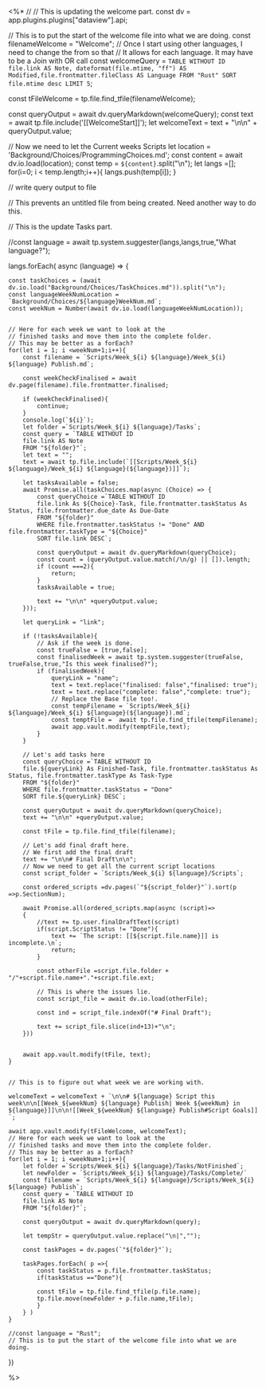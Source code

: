 <%*
// // This is updating the welcome part.
const dv = app.plugins.plugins["dataview"].api;

// This is to put the start of the welcome file into what we are doing.
const filenameWelcome = "Welcome";
// Once I start using other languages, I need to change the from so that
// It allows for each language. It may have to be a Join with OR call
const welcomeQuery = `TABLE WITHOUT ID
file.link AS Note, dateformat(file.mtime, "ff") AS Modified,file.frontmatter.fileClass AS Language
FROM "Rust"
SORT file.mtime desc
LIMIT 5`;


const tFileWelcome = tp.file.find_tfile(filenameWelcome);

const queryOutput = await dv.queryMarkdown(welcomeQuery);
const text = await tp.file.include('[[WelcomeStart]]');
let welcomeText = text + "\n\n" + queryOutput.value;


// Now we need to let the Current weeks Scripts
let location = 'Background/Choices/ProgrammingChoices.md';
const content = await dv.io.load(location);
const temp = `${content}`.split("\n");
let langs =[];
for(i=0; i < temp.length;i++){
	langs.push(temp[i]);
}


// write query output to file

// This prevents an untitled file from being created. Need another way to do this.



// This is the update Tasks part.


//const language = await tp.system.suggester(langs,langs,true,"What language?");

langs.forEach( async (language) =>   {

	const taskChoices = (await dv.io.load("Background/Choices/TaskChoices.md")).split("\n");
	const languageWeekNumLocation = `Background/Choices/${language}WeekNum.md`;
	const weekNum = Number(await dv.io.load(languageWeekNumLocation));


	// Here for each week we want to look at the 
	// finished tasks and move them into the complete folder.
	// This may be better as a forEach?
	for(let i = 1; i <weekNum+1;i++){
		const filename = `Scripts/Week_${i} ${language}/Week_${i} ${language} Publish.md`;
		
		const weekCheckFinalised = await dv.page(filename).file.frontmatter.finalised; 

		if (weekCheckFinalised){
			continue;
		}
		console.log(`${i}`);
		let folder =`Scripts/Week_${i} ${language}/Tasks`;
		const query = `TABLE WITHOUT ID
		file.link AS Note
		FROM "${folder}"`;
		let text = "";
		text = await tp.file.include(`[[Scripts/Week_${i} ${language}/Week_${i} ${language}(${language})]]`);

		let tasksAvailable = false;
		await Promise.all(taskChoices.map(async (Choice) => {
			const queryChoice =`TABLE WITHOUT ID
			file.link As ${Choice}-Task, file.frontmatter.taskStatus As Status, file.frontmatter.due_date As Due-Date
			FROM "${folder}"
			WHERE file.frontmatter.taskStatus != "Done" AND file.frontmatter.taskType = "${Choice}"
			SORT file.link DESC`;
			
			const queryOutput = await dv.queryMarkdown(queryChoice);
			const count = (queryOutput.value.match(/\n/g) || []).length;
			if (count ===2){
				return;
			}
			tasksAvailable = true;
			
			text += "\n\n" +queryOutput.value;
		}));

		let queryLink = "link";

		if (!tasksAvailable){
			// Ask if the week is done.
			const trueFalse = [true,false];
			const finalisedWeek = await tp.system.suggester(trueFalse, trueFalse,true,"Is this week finalised?");
			if (finalisedWeek){
				queryLink = "name";
				text = text.replace("finalised: false","finalised: true");
				text = text.replace("complete: false","complete: true");
				// Replace the Base file too!.
				const tempFilename = `Scripts/Week_${i} ${language}/Week_${i} ${language}(${language}).md`;
				const temptFile =  await tp.file.find_tfile(tempFilename); 
				await app.vault.modify(temptFile,text);
			}
		}

		// Let's add tasks here
		const queryChoice =`TABLE WITHOUT ID
		file.${queryLink} As Finished-Task, file.frontmatter.taskStatus As Status, file.frontmatter.taskType As Task-Type
		FROM "${folder}"
		WHERE file.frontmatter.taskStatus = "Done"
		SORT file.${queryLink} DESC`;
		
		const queryOutput = await dv.queryMarkdown(queryChoice);
		text += "\n\n" +queryOutput.value;
	
		const tFile = tp.file.find_tfile(filename);
		
		// Let's add final draft here.
		// We first add the final draft
		text += "\n\n# Final Draft\n\n";
		// Now we need to get all the current script locations
		const script_folder = `Scripts/Week_${i} ${language}/Scripts`;
	
		const ordered_scripts =dv.pages(`"${script_folder}"`).sort(p =>p.SectionNum);

		await Promise.all(ordered_scripts.map(async (script)=>
		{
			//text += tp.user.finalDraftText(script)
			if(script.ScriptStatus != "Done"){
				text += `The script: [[${script.file.name}]] is incomplete.\n`;
				return;
			} 
			
			const otherFile =script.file.folder + "/"+script.file.name+"."+script.file.ext;
			
			// This is where the issues lie.
			const script_file = await dv.io.load(otherFile);

			const ind = script_file.indexOf("# Final Draft");
			
			text += script_file.slice(ind+13)+"\n";
		}))


		await app.vault.modify(tFile, text);
	}

	
	// This is to figure out what week we are working with.
	
	welcomeText = welcomeText + `\n\n# ${language} Script this week\n\n[[Week_${weekNum} ${language} Publish| Week ${weekNum} in ${language}]]\n\n![[Week_${weekNum} ${language} Publish#Script Goals]] `;
	
	await app.vault.modify(tFileWelcome, welcomeText);
	// Here for each week we want to look at the 
	// finished tasks and move them into the complete folder.
	// This may be better as a forEach?
	for(let i = 1; i <weekNum+1;i++){
		let folder =`Scripts/Week_${i} ${language}/Tasks/NotFinished`;
		let newFolder = `Scripts/Week_${i} ${language}/Tasks/Complete/`
		const filename = `Scripts/Week_${i} ${language}/Scripts/Week_${i} ${language} Publish`;
		const query = `TABLE WITHOUT ID
		file.link AS Note
		FROM "${folder}"`;
		
		const queryOutput = await dv.queryMarkdown(query);
		
		let tempStr = queryOutput.value.replace("\n|","");
		
		const taskPages = dv.pages(`"${folder}"`);
		
		taskPages.forEach( p =>{
			const taskStatus = p.file.frontmatter.taskStatus;
			if(taskStatus =="Done"){
			
			const tFile = tp.file.find_tfile(p.file.name);
			tp.file.move(newFolder + p.file.name,tFile);
			}
		} )
	}

	//const language = "Rust";
	// This is to put the start of the welcome file into what we are doing.
	
	
	
})


%>
